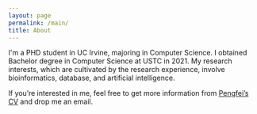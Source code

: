 ```yaml
---
layout: page
permalink: /main/
title: About
---
```


I'm a PHD student in UC Irvine, majoring in Computer Science. I obtained Bachelor degree in Computer Science at USTC in 2021. My research interests, which are cultivated by the research experience, involve bioinformatics, database, and artificial intelligence.

If you’re interested in me, feel free to get more information from [Pengfei’s CV](_files/CV_2021.pdf) and drop me an email.
